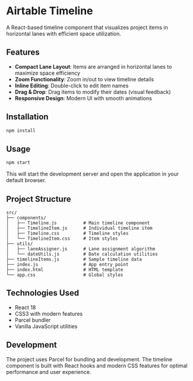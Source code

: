 # Airtable Timeline

A React-based timeline component that visualizes project items in horizontal lanes with efficient space utilization.

## Features

- **Compact Lane Layout**: Items are arranged in horizontal lanes to maximize space efficiency
- **Zoom Functionality**: Zoom in/out to view timeline details
- **Inline Editing**: Double-click to edit item names
- **Drag & Drop**: Drag items to modify their dates (visual feedback)
- **Responsive Design**: Modern UI with smooth animations

## Installation

```bash
npm install
```

## Usage

```bash
npm start
```

This will start the development server and open the application in your default browser.

## Project Structure

```
src/
├── components/
│   ├── Timeline.js          # Main timeline component
│   ├── TimelineItem.js      # Individual timeline item
│   ├── Timeline.css         # Timeline styles
│   └── TimelineItem.css     # Item styles
├── utils/
│   ├── laneAssigner.js      # Lane assignment algorithm
│   └── dateUtils.js         # Date calculation utilities
├── timelineItems.js         # Sample timeline data
├── index.js                 # App entry point
├── index.html               # HTML template
└── app.css                  # Global styles
```

## Technologies Used

- React 18
- CSS3 with modern features
- Parcel bundler
- Vanilla JavaScript utilities

## Development

The project uses Parcel for bundling and development. The timeline component is built with React hooks and modern CSS features for optimal performance and user experience.
